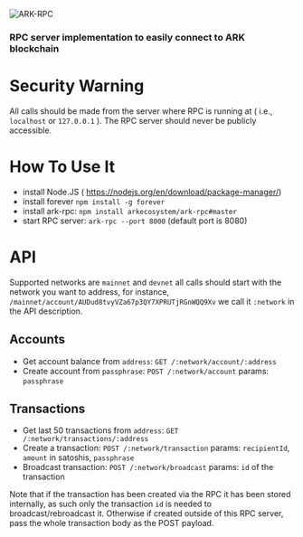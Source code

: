 ![ARK-RPC](https://cdn-images-1.medium.com/max/2000/1*QFNTgOOP_9NIaNwIrBnp_w.png)

### RPC server implementation to easily connect to ARK blockchain

# Security Warning
All calls should be made from the server where RPC is running at ( i.e., `localhost` or `127.0.0.1` ). The RPC server should never be publicly accessible.

# How To Use It
- install Node.JS ( https://nodejs.org/en/download/package-manager/)
- install forever `npm install -g forever`
- install ark-rpc: `npm install arkecosystem/ark-rpc#master`
- start RPC server: `ark-rpc --port 8000` (default port is 8080)

# API
Supported networks are `mainnet` and `devnet` all calls should start with the network you want to address, for instance,  `/mainnet/account/AUDud8tvyVZa67p3QY7XPRUTjRGnWQQ9Xv` we call it `:network` in the API description.

## Accounts
- Get account balance from `address`: `GET /:network/account/:address`
- Create account from `passphrase`: `POST /:network/account` params: `passphrase`

## Transactions
- Get last 50 transactions from `address`: `GET /:network/transactions/:address`
- Create a transaction: `POST /:network/transaction` params: `recipientId`, `amount` in satoshis, `passphrase`
- Broadcast transaction: `POST /:network/broadcast` params: `id` of the transaction

Note that if the transaction has been created via the RPC it has been stored internally, as such only the transaction `id` is needed to broadcast/rebroadcast it. Otherwise if created outside of this RPC server, pass the whole transaction body as the POST payload.
